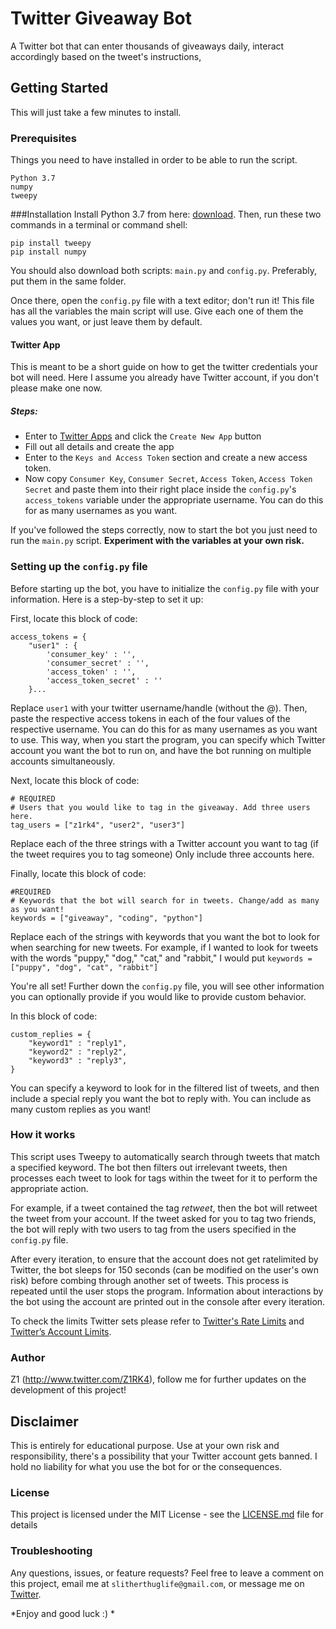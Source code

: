 # Twitter Giveaway Bot

A Twitter bot that can enter thousands of giveaways daily, interact accordingly based on the tweet's instructions, 

## Getting Started

This will just take a few minutes to install.

### Prerequisites

Things you need to have installed in order to be able to run the script.

```
Python 3.7
numpy
tweepy
```
###Installation
Install Python 3.7 from here: [download](https://www.python.org/downloads/). Then, run these two commands in a terminal or command shell:
```
pip install tweepy
pip install numpy
```
You should also download both scripts: ``main.py`` and ``config.py``. Preferably, put them in the same folder.

Once there, open the ``config.py`` file with a text editor; don't run it!
This file has all the variables the main script will use. Give each one of them the values you want, or just leave them by default.

#### Twitter App
This is meant to be a short guide on how to get the twitter credentials your bot will need. Here I assume you already have Twitter account, if you don't please make one now. 
##### Steps: 
* Enter to [Twitter Apps](https://apps.twitter.com/) and click the `Create New App` button
* Fill out all details and create the app
* Enter to the ``Keys and Access Token`` section and create a new access token. 
* Now copy ``Consumer Key``, ``Consumer Secret``, ``Access Token``, ``Access Token Secret`` and paste them into their right place inside
the ``config.py``'s ``access_tokens`` variable under the appropriate username. You can do this for as many usernames as you want.

If you've followed the steps correctly, now to start the bot you just need to run the ``main.py`` script. **Experiment with the variables at your own risk.**

### Setting up the ```config.py``` file
Before starting up the bot, you have to initialize the ```config.py``` file with your information. Here is a step-by-step to set it up:

First, locate this block of code:
```
access_tokens = {
    "user1" : {
        'consumer_key' : '', 
        'consumer_secret' : '', 
        'access_token' : '', 
        'access_token_secret' : ''
    }...
 ```
Replace ```user1``` with your twitter username/handle (without the @). Then, paste the respective access tokens in each of the four values of the respective username. You can do this for as many usernames as you want to use. This way, when you start the program, you can specify which Twitter account you want the bot to run on, and have the bot running on multiple accounts simultaneously.

Next, locate this block of code:
```
# REQUIRED
# Users that you would like to tag in the giveaway. Add three users here.
tag_users = ["z1rk4", "user2", "user3"]
```
Replace each of the three strings with a Twitter account you want to tag (if the tweet requires you to tag someone) Only include three accounts here.

Finally, locate this block of code:
```
#REQUIRED
# Keywords that the bot will search for in tweets. Change/add as many as you want!
keywords = ["giveaway", "coding", "python"]
```
Replace each of the strings with keywords that you want the bot to look for when searching for new tweets. For example, if I wanted to look for tweets with the words "puppy," "dog," "cat," and "rabbit," I would put ```keywords = ["puppy", "dog", "cat", "rabbit"]```

You're all set! Further down the ```config.py``` file, you will see other information you can optionally provide if you would like to provide custom behavior.

In this block of code:
```
custom_replies = {
    "keyword1" : "reply1",
    "keyword2" : "reply2",
    "keyword3" : "reply3",
}
```
You can specify a keyword to look for in the filtered list of tweets, and then include a special reply you want the bot to reply with. You can include as many custom replies as you want!

### How it works
This script uses Tweepy to automatically search through tweets that match a specified keyword. The bot then filters out irrelevant tweets, then processes each tweet to look for tags within the tweet for it to perform the appropriate action.

For example, if a tweet contained the tag *retweet*, then the bot will retweet the tweet from your account.
If the tweet asked for you to tag two friends, the bot will reply with two users to tag from the users specified in the ```config.py``` file.

After every iteration, to ensure that the account does not get ratelimited by Twitter, the bot sleeps for 150 seconds (can be modified on the user's own risk) before combing through another set of tweets. This process is repeated until the user stops the program. Information about interactions by the bot using the account are printed out in the console after every iteration.

To check the limits Twitter sets please refer to [Twitter's Rate Limits](https://dev.twitter.com/rest/public/rate-limits) and [Twitter’s Account Limits](https://support.twitter.com/articles/344781).

### Author
Z1 (http://www.twitter.com/Z1RK4), follow me for further updates on the development of this project!

## Disclaimer

This is entirely for educational purpose. Use at your own risk and responsibility, there's a possibility that your Twitter account gets banned. I hold no liability for what you use the bot for or the consequences.

### License
This project is licensed under the MIT License - see the [LICENSE.md](LICENSE.md) file for details

### Troubleshooting
Any questions, issues, or feature requests? Feel free to leave a comment on this project, email me at ```slitherthuglife@gmail.com```, or message me on [Twitter](https://www.twitter.com/Z1RK4).

*Enjoy and good luck :) *
